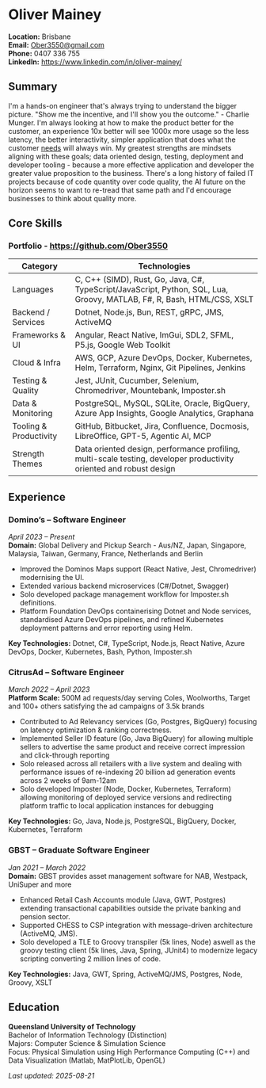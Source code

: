 # Oliver Mainey

**Location:** Brisbane  
**Email:** Ober3550@gmail.com  
**Phone:** 0407 336 755  
**LinkedIn:** https://www.linkedin.com/in/oliver-mainey/  

## Summary
I'm a hands-on engineer that's always trying to understand the bigger picture. "Show me the incentive, and I'll show you the outcome." - Charlie Munger. I'm always looking at how to make the product better for the customer, an experience 10x better will see 1000x more usage so the less latency, the better interactivity, simpler application that does what the customer <u>needs</u> will always win. My greatest strengths are mindsets aligning with these goals; data oriented design, testing, deployment and developer tooling - because a more effective application and developer the greater value proposition to the business. There's a long history of failed IT projects because of code quantity over code quality, the AI future on the horizon seems to want to re-tread that same path and I'd encourage businesses to think about quality more.  

## Core Skills
### Portfolio - https://github.com/Ober3550  

| Category | Technologies |
|----------|-------------|
| Languages | C, C++ (SIMD), Rust, Go, Java, C#, TypeScript/JavaScript, Python, SQL, Lua, Groovy, MATLAB, F#, R, Bash, HTML/CSS, XSLT |
| Backend / Services | Dotnet, Node.js, Bun, REST, gRPC, JMS, ActiveMQ |
| Frameworks & UI | Angular, React Native, ImGui, SDL2, SFML, P5.js, Google Web Toolkit |
| Cloud & Infra | AWS, GCP, Azure DevOps, Docker, Kubernetes, Helm, Terraform, Nginx, Git Pipelines, Jenkins |
| Testing & Quality | Jest, JUnit, Cucumber, Selenium, Chromedriver, Mountebank, Imposter.sh |
| Data & Monitoring | PostgreSQL, MySQL, SQLite, Oracle, BigQuery, Azure App Insights, Google Analytics, Graphana |
| Tooling & Productivity | GitHub, Bitbucket, Jira, Confluence, Docmosis, LibreOffice, GPT-5, Agentic AI, MCP |
| Strength Themes | Data oriented design, performance profiling, multi-scale testing, developer productivity oriented and robust design |

## Experience
### Domino’s – Software Engineer  
*April 2023 – Present*  
**Domain:** Global Delivery and Pickup Search - Aus/NZ, Japan, Singapore, Malaysia, Taiwan, Germany, France, Netherlands and Berlin

- Improved the Dominos Maps support (React Native, Jest, Chromedriver) modernising the UI.
- Extended various backend microservices (C#/Dotnet, Swagger)
- Solo developed package management workflow for Imposter.sh definitions.
- Platform Foundation DevOps containerising Dotnet and Node services, standardised Azure DevOps pipelines, and refined Kubernetes deployment patterns and error reporting using Helm.

**Key Technologies:** Dotnet, C#, TypeScript, Node.js, React Native, Azure DevOps, Docker, Kubernetes, Bash, Python, Imposter.sh

### CitrusAd – Software Engineer  
*March 2022 – April 2023*  
**Platform Scale:** 500M ad requests/day serving Coles, Woolworths, Target and 100+ others satisfying the ad campaigns of 3.5k brands

- Contributed to Ad Relevancy services (Go, Postgres, BigQuery) focusing on latency optimization & ranking correctness.
- Implemented Seller ID feature (Go, Java BigQuery) for allowing multiple sellers to advertise the same product and receive correct impression and click-through reporting
- Solo released across all retailers with a live system and dealing with performance issues of re-indexing 20 billion ad generation events across 2 weeks of 9am-12am
- Solo developed Imposter (Node, Docker, Kubernetes, Terraform) allowing monitoring of deployed service versions and redirecting platform traffic to local application instances for debugging

**Key Technologies:** Go, Java, Node.js, PostgreSQL, BigQuery, Docker, Kubernetes, Terraform

### GBST – Graduate Software Engineer  
*Jan 2021 – March 2022*  
**Domain:** GBST provides asset management software for NAB, Westpack, UniSuper and more

- Enhanced Retail Cash Accounts module (Java, GWT, Postgres) extending transactional capabilities outside the private banking and pension sector.
- Supported CHESS to CSP integration with message-driven architecture (ActiveMQ, JMS).
- Solo developed a TLE to Groovy transpiler (5k lines, Node) aswell as the groovy testing client (5k lines, Java, Spring, JUnit4) to modernize legacy scripting converting 2 million lines of code.

**Key Technologies:** Java, GWT, Spring, ActiveMQ/JMS, Postgres, Node, Groovy, XSLT

## Education
**Queensland University of Technology**  
Bachelor of Information Technology (Distinction)  
Majors: Computer Science & Simulation Science  
Focus: Physical Simulation using High Performance Computing (C++) and Data Visualization (Matlab, MatPlotLib, OpenGL)

*Last updated: 2025-08-21*
